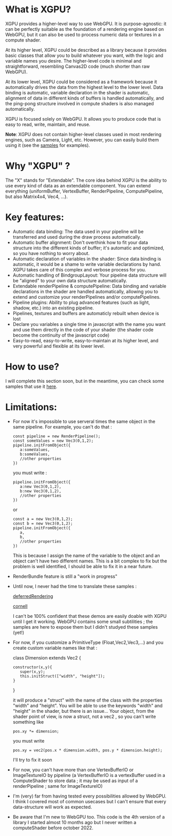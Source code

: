 # What is XGPU?

XGPU provides a higher-level way to use WebGPU. It is purpose-agnostic: it can be perfectly suitable as the foundation of a rendering engine based on WebGPU, but it can also be used to process numeric data or textures in a compute shader.

At its higher level, XGPU could be described as a library because it provides basic classes that allow you to build whatever you want, with the logic and variable names you desire. The higher-level code is minimal and straightforward, resembling Canvas2D code (much shorter than raw WebGPU).

At its lower level, XGPU could be considered as a framework because it automatically drives the data from the highest level to the lower level. Data binding is automatic, variable declaration in the shader is automatic, alignment of data in different kinds of buffers is handled automatically, and the ping-pong structure involved in compute shaders is also managed automatically.

XGPU is focused solely on WebGPU. It allows you to produce code that is easy to read, write, maintain, and reuse.

**Note**: XGPU does not contain higher-level classes used in most rendering engines, such as Camera, Light, etc. However, you can easily build them using it (see the [samples](https://github.com/tlecoz/xgpu-samples) for examples).

# Why "XGPU" ?

The "X" stands for "Extendable". The core idea behind XGPU is the ability to use every kind of data as an extendable component. You can extend everything (uniformBuffer, VertexBuffer, RenderPipeline, ComputePipeline, but also Matrix4x4, Vec4, ...). 

# Key features:

- Automatic data binding: The data used in your pipeline will be transferred and used during the draw process automatically.
- Automatic buffer alignment: Don't overthink how to fit your data structure into the different kinds of buffer; it's automatic and optimized, so you have nothing to worry about.
- Automatic declaration of variables in the shader: Since data binding is automatic, it would be a shame to write variable declarations by hand. XGPU takes care of this complex and verbose process for you.
- Automatic handling of BindgroupLayout: Your pipeline data structure will be "aligned" to your own data structure automatically.
- Extendable renderPipeline & computePipeline: Data binding and variable declarations in the shader are handled automatically, allowing you to extend and customize your renderPipelines and/or computePipelines.
- Pipeline plugins: Ability to plug advanced features (such as light, shadow, etc.) into an existing pipeline.
- Pipelines, textures and buffers are automaticly rebuilt when device is lost 
- Declare you variables a single time in javascript with the name you want and use them directly in the code of your shader (the shader code become the continuity of the javascript code)
- Easy-to-read, easy-to-write, easy-to-maintain at its higher level, and very powerful and flexible at its lower level.


# How to use?

I will complete this section soon, but in the meantime, you can check some samples that use it [here](https://github.com/tlecoz/xgpu-samples).



# Limitations:
- For now it's impossible to use serveral times the same object in the same pipeline. For example, you can't do that : 
  ```
  const pipeline = new RenderPipeline();
  const someValues = new Vec3(0,1,2);
  pipeline.initFromObject({
     a:someValues,
     b:someValues,
     //other properties
  })
  ```
  you must write :
  ```
  pipeline.initFromObject({
     a:new Vec3(0,1,2),
     b:new Vec3(0,1,2),
     //other properties
  })
  ```
  or 
  ```
  const a = new Vec3(0,1,2);
  const b = new Vec3(0,1,2);
  pipeline.initFromObject({
     a,
     b,
     //other properties
  })
  ```

  This is because I assign the name of the variable to the object and an object can't have two different names.
  This is a bit complex to fix but the problem is well identified, I should be able to fix it in a near future. 

- RenderBundle feature is still a "work in progress"

- Until now, I never had the time to translate these samples :

  [deferredRendering](https://webgpu.github.io/webgpu-samples/samples/deferredRendering)
  
  [cornell](https://webgpu.github.io/webgpu-samples/samples/cornell) 

  I can't be 100% confident that these demos are easily doable with XGPU until I get it working.
  WebGPU contains some small subtilities ; the samples are here to expose them but I didn't studyed these samples (yet!)

- For now, if you customize a PrimitiveType (Float,Vec2,Vec3,...) and you create custom variable names like that : 

  class Dimension extends Vec2 {

      constructor(x,y){
         super(x,y);
         this.initStruct(["width", "height"]);
      }
  }

  it will produce a "struct" with the name of the class with the properties "width" and "height". 
  You will be able to use the keywords "width" and "height" in the shader, but there is an issue... 
  Your object, from the shader point of view, is now a struct, not a vec2 , so you can't write something like

   ```
   pos.xy *= dimension;
   ``` 
   you must write
   ```
   pos.xy = vec2(pos.x * dimension.width, pos.y * dimension.height);
   ```
   
   I'll try to fix it soon 


- For now, you can't have more than one VertexBufferIO or ImageTextureIO by pipeline
  (a VertexBufferIO is a vertexBuffer used in a ComputeShader to store data ; it may be used as input of a renderPipeline ; same for ImageTextureIO)
 


- I'm (very) far from having tested every possibilities allowed by WebGPU. 
  I think I covered most of common usecases but I can't ensure that every data-structure will work as expected. 

- Be aware that I'm new to WebGPU too. 
  This code is the 4th version of a library I started almost 10 months ago but I never written a computeShader before october 2022.
 